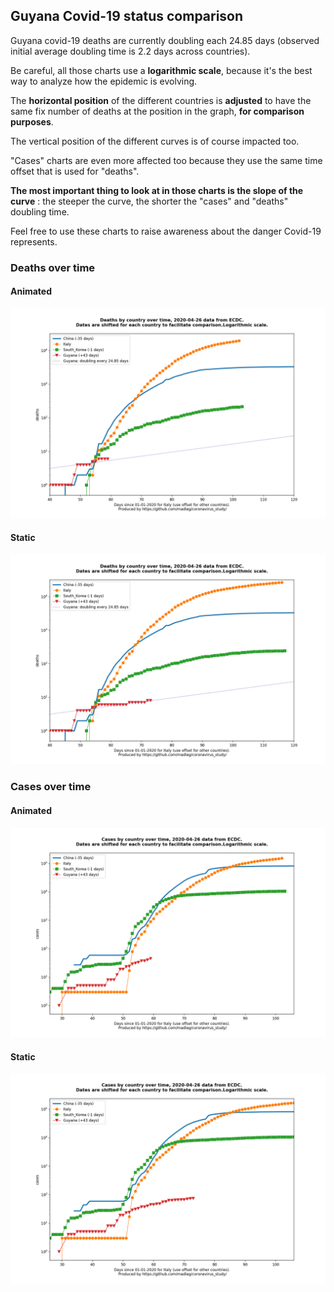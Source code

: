 ## Guyana Covid-19 status comparison 

Guyana covid-19 deaths are currently doubling each 24.85 days (observed initial average doubling time is 2.2 days across countries).



Be careful, all those charts use a **logarithmic scale**, because it's the best way to analyze how the epidemic is evolving.
 
The **horizontal position** of the different countries is **adjusted** to have the same fix number of deaths at the position in the graph, **for comparison purposes**.

The vertical position of the different curves is of course impacted too.

"Cases" charts are even more affected too because they use the same time offset that is used for "deaths".

**The most important thing to look at in those charts is the slope of the curve** : the steeper the curve, the shorter the "cases" and "deaths" doubling time.

Feel free to use these charts to raise awareness about the danger Covid-19 represents. 


 
### Deaths over time
 
#### Animated
![Guyana covid-19 deaths animated chart](https://raw.githubusercontent.com/madlag/coronavirus_study/master/notebooks/graphs/2020-04-26/countries/Guyana/2020-04-26_Guyana_deaths.gif "Guyana covid-19 deaths animated chart")   
 
#### Static
![Guyana covid-19 deaths static chart](https://raw.githubusercontent.com/madlag/coronavirus_study/master/notebooks/graphs/2020-04-26/countries/Guyana/2020-04-26_Guyana_deaths.png "Guyana covid-19 deaths static chart")   

 
### Cases over time
 
#### Animated
![Guyana covid-19 cases animated chart](https://raw.githubusercontent.com/madlag/coronavirus_study/master/notebooks/graphs/2020-04-26/countries/Guyana/2020-04-26_Guyana_cases.gif "Guyana covid-19 cases animated chart")   
 
#### Static
![Guyana covid-19 cases static chart](https://raw.githubusercontent.com/madlag/coronavirus_study/master/notebooks/graphs/2020-04-26/countries/Guyana/2020-04-26_Guyana_cases.png "Guyana covid-19 cases static chart")   

